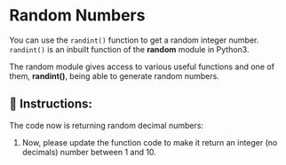 
# Random Numbers

You can use the `randint()` function to get a random integer number. `randint()` is an inbuilt function of the **random** module in Python3.

The random module gives access to various useful functions and one of them, **randint()**,  being able to generate random numbers.

## 📝 Instructions:

The code now is returning random decimal numbers:

1. Now, please update the function code to make it return an integer (no decimals) number between 1 and 10.



